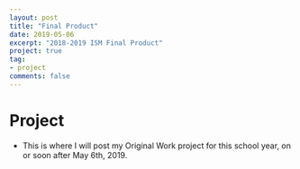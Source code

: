 ```yaml
---
layout: post
title: "Final Product"
date: 2019-05-06
excerpt: "2018-2019 ISM Final Product"
project: true
tag:
- project
comments: false
---
```


# Project

* This is where I will post my Original Work project for this school year, on or soon after May 6th, 2019.
